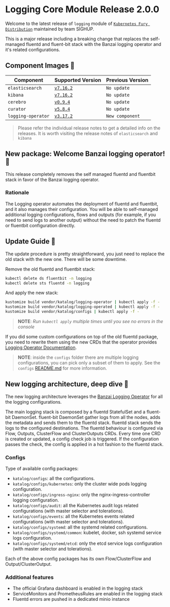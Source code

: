 # Logging Core Module Release 2.0.0

Welcome to the latest release of `logging` module of [`Kubernetes Fury
Distribution`](https://github.com/sighupio/fury-distribution) maintained by team
SIGHUP.

This is a major release including a breaking change that replaces the self-managed fluentd and fluent-bit stack with the Banzai logging operator and
it's related configurations.

## Component Images 🚢

| Component          | Supported Version                                                                                      | Previous Version |
|--------------------|--------------------------------------------------------------------------------------------------------|------------------|
| `elasticsearch`    | [`v7.16.2`](https://www.elastic.co/guide/en/elasticsearch/reference/current/release-notes-7.16.3.html) | `No update`      |
| `kibana`           | [`v7.16.2`](https://www.elastic.co/guide/en/kibana/current/release-notes-7.16.2.html)                  | `No update`      |
| `cerebro`          | [`v0.9.4`](https://github.com/lmenezes/cerebro/releases/tag/v0.9.4)                                    | `No update`      |
| `curator`          | [`v5.8.4`](https://github.com/elastic/curator/releases/tag/v5.8.4)                                     | `No update`      |
| `logging-operator` | [`v3.17.2`](https://github.com/banzaicloud/logging-operator/releases/tag/3.17.0)                       | `New component`  |

> Please refer the individual release notes to get a detailed info on the
> releases. It is worth visiting the release notes of `elasticsearch` and `kibana`

## New package: Welcome Banzai logging operator! 📕

This release completely removes the self managed fluentd and fluentbit stack in favor of the Banzai logging operator.

### Rationale

The Logging operator automates the deployment of fluentd and fluentbit, and it also manages their configuration.
You will be able to self-managed additional logging configurations, flows and outputs (for example, if you need to send
logs to another output)
without the need to patch the fluentd or fluentbit configuration directly.

## Update Guide 🦮

The update procedure is pretty straightforward, you just need to replace the old stack with the new one. There will be some downtime.

Remove the old fluentd and fluentbit stack:

```bash
kubectl delete ds fluentbit -n logging
kubectl delete sts fluentd -n logging
```

And apply the new stack:

```bash
kustomize build vendor/katalog/logging-operator | kubectl apply -f -
kustomize build vendor/katalog/logging-operated | kubectl apply -f -
kustomize build vendor/katalog/configs | kubectl apply -f -
```

> **NOTE**: *Run `kubectl apply` multiple times until you see no errors in the console*

If you did some custom configurations on top of the old fluentd package, you need to rewrite them using the new CRDs that
the operator provides [Logging Operator Documentation][logging-operator-docs].

> **NOTE**: inside the `configs` folder there are multiple logging configurations, you can pick only a subset of them to apply. See the `configs` [README.md](../../katalog/configs/README.md) for more information.

## New logging architecture, deep dive 🔬

The new logging architecture leverages the [Banzai Logging Operator](https://github.com/banzaicloud/logging-operator)
for all the logging configurations.

The main logging stack is composed by a fluentd StatefulSet and a fluent-bit DaemonSet.
fluent-bit DaemonSet gather logs from all the nodes, adds the metadata and sends them to the fluentd stack.
fluentd stack sends the logs to the configured destinations. The fluentd behaviour is configured via Flow, Outputs,
ClusterFlow and ClusterOutputs CRDs.
Every time one CRD is created or updated, a config check job is triggered.
If the configuration passes the check, the config is applied in a hot fashion to the fluentd stack.

### Configs

Type of available config packages:

- `katalog/configs`: all the configurations.
- `katalog/configs/kubernetes`: only the cluster wide pods logging configuration.
- `katalog/configs/ingress-nginx`: only the nginx-ingress-controller logging configuration.
- `katalog/configs/audit`: all the Kubernetes audit logs related configurations (with master selector and tolerations).
- `katalog/configs/events`: all the Kubernetes events related configurations (with master selector and tolerations).
- `katalog/configs/systemd`: all the systemd related configurations.
- `katalog/configs/systemd/common`: kubelet, docker, ssh systemd service logs configuration.
- `katalog/configs/systemd/etcd`: only the etcd service logs configuration (with master selector and tolerations).

Each of the above config packages has its own Flow/ClusterFlow and Output/ClusterOutput.

### Additional features

- The official Grafana dashboard is enabled in the logging stack
- ServiceMonitors and PrometheusRules are enabled in the logging stack
- Fluentd errors are pushed in a dedicated minio instance

<!-- Links -->

[logging-operator-docs]: https://banzaicloud.com/docs/one-eye/logging-operator/






